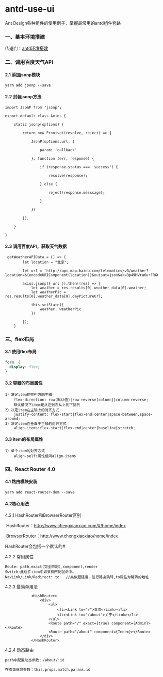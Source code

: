 # antd-use-ui
Ant Design各种组件的使用例子，掌握最常用的antd组件套路

### 一、基本环境搭建

传送门：[antd环境搭建](https://github.com/iquanzhan/antd-start-demo)

### 二、调用百度天气API

#### 2.1 添加jsonp模块

```
yarn add jsonp --save
```

#### 2.2 封装jsonp方法

```
import JsonP from 'jsonp';

export default class Axios {

    static jsonp(options) {

        return new Promise((resolve, reject) => {

            JsonP(options.url, {

                param: 'callback'

            }, function (err, response) {

                if (response.status === 'success') {

                    resolve(response);

                } else {

                    reject(response.messsage);

                }

            })

        });

    }

}

```

#### 2.3 调用百度API，获取天气数据

```
 getWeatherAPIData = () => {
        let location = "北京";

        let url = `http://api.map.baidu.com/telematics/v3/weather?location=${encodeURIComponent(location)}&output=json&ak=3p49MVra6urFRGOT9s8UBWr2`;

        axios.jsonp({ url }).then((res) => {
            let weather = res.results[0].weather_data[0].weather;
            let weatherPic = res.results[0].weather_data[0].dayPictureUrl;

            this.setState({
                weather, weatherPic
            })

        });
    }
```

### 三、flex布局

#### 3.1 使用flex布局

```css
form  {
  display: flex;
}
```

#### 3.2 容器的布局属性

```
1）决定item的排列方向主轴
	flex-direction: row(默认值)|row-reverse|column||column-reverse;
	默认情况下item是从左到右从上到下排列
2）决定item在主轴上的对齐方式：
	justify-content: flex-start|flex-end|center|space-between,space-around;
3）决定item在垂直于主轴的对齐方式
	align-items:flex-start|flex-end|center|baseline|stretch;
```

#### 3.3 item的布局属性

```
1）单个item的对齐方式
	align-self:属性值同align-items
```

### 四、React Router 4.0

#### 4.1 路由模块安装

```
yarn add react-router-dom --save
```

#### 4.2核心用法

4.2.1 HashRouter和BrowserRouter区别

​	HashRouter：http://www.chengxiaoxiao.com/#/home/index

​	BrowserRouter：http://www.chengxiaoxiao/home/index

HashRouter会包括一个默认的#

4.2.2 常用属性

```
Route: path,exact(完全匹配),component,render
Switch:此组件item中如果有匹配就命中。
NavLink/Link/Redirect: to 	//类似超链接，进行路由跳转,to属性为跳转的地址
```

4.2.3 最简单用法

```
            <HashRouter>
                <div>
                    <ul>
                        <li><Link to="/">首页</Link></li>
                        <li><Link to="/about">关于</Link></li>
                    </ul>
                    <Route path="/" exact={true} component={Admin}></Route>
                    <Route path="/about" component={Index}></Route>
                </div>
            </HashRouter>
```

4.2.4 动态路由

```
path中配置动态参数：/about/:id

在页面获取参数：this.props.match.params.id
```

### 